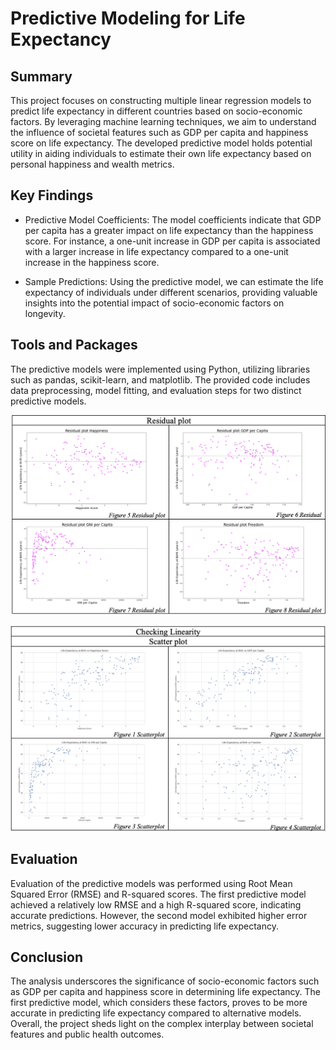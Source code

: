 # Predictive Modeling for Life Expectancy

## Summary
This project focuses on constructing multiple linear regression models to predict life expectancy in different countries based on socio-economic factors. By leveraging machine learning techniques, we aim to understand the influence of societal features such as GDP per capita and happiness score on life expectancy. The developed predictive model holds potential utility in aiding individuals to estimate their own life expectancy based on personal happiness and wealth metrics.

## Key Findings
* Predictive Model Coefficients: 
The model coefficients indicate that GDP per capita has a greater impact on life expectancy than the happiness score. For instance, a one-unit increase in GDP per capita is associated with a larger increase in life expectancy compared to a one-unit increase in the happiness score.

*  Sample Predictions: 
Using the predictive model, we can estimate the life expectancy of individuals under different scenarios, providing valuable insights into the potential impact of socio-economic factors on longevity.

## Tools and Packages
The predictive models were implemented using Python, utilizing libraries such as pandas, scikit-learn, and matplotlib. The provided code includes data preprocessing, model fitting, and evaluation steps for two distinct predictive models.

![an image](images/linearity.png)

![an image](images/residual_plot.png)

## Evaluation
Evaluation of the predictive models was performed using Root Mean Squared Error (RMSE) and R-squared scores. The first predictive model achieved a relatively low RMSE and a high R-squared score, indicating accurate predictions. However, the second model exhibited higher error metrics, suggesting lower accuracy in predicting life expectancy.

## Conclusion
The analysis underscores the significance of socio-economic factors such as GDP per capita and happiness score in determining life expectancy. The first predictive model, which considers these factors, proves to be more accurate in predicting life expectancy compared to alternative models. Overall, the project sheds light on the complex interplay between societal features and public health outcomes.
